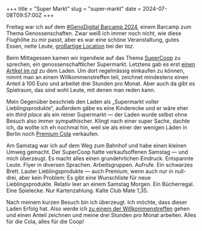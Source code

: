 +++
title = "Super Markt"
slug = "super-markt"
date = 2024-07-08T09:57:00Z
+++

Freitag war ich auf dem [#GenoDigital Barcamp 2024](https://genossenschaften.digital/barcamp-2024), einem Barcamp zum Thema Genossenschaften. Zwar weiß ich immer noch nicht, wie diese Flughöhe zu mir passt, aber es war eine schöne Veranstaltung, gutes Essen, nette Leute, [großartige Location](https://chaos.social/@zeitschlag/112734078670301702) bei der _taz_.

Beim Mittagessen kamen wir irgendwie auf das Thema [SuperCoop](https://supercoop.de) zu sprechen, ein genossenschaftlicher Supermarkt. Letztens gab es erst [einen Artikel im _nd_](https://www.nd-aktuell.de/artikel/1183362.genossenschaftlicher-supermarkt-supercoop-im-wedding-weg-von-psychologiepreisen.html) zu dem Laden. Um dort regelmässig einkaufen zu können, nimmt man an einem Willkommenstreffen teil, zeichnet mindestens einen Anteil à 100 Euro und arbeitet drei Stunden pro Monat. Aber auch da gibt es Spielraum, das sind wohl Leute, mit denen man reden kann.

Mein Gegenüber beschrieb den Laden als „Supermarkt voller Lieblingsprodukte“, außerdem gäbe es eine Kinderecke und er wäre eher ein _third place_ als ein reiner Supermarkt — der Laden wurde selbst ohne Besuch also immer sympathischer. Klingt nach einer super Sache, dachte ich, da wollte ich eh nochmal hin, weil sie als einer der wenigen Läden in Berlin noch [Premium Cola](https://premium-kollektiv.de/cola/) verkaufen.

Am Samstag war ich auf dem Weg zum Bahnhof und habe einen kleinen Umweg gemacht. Der SuperCoop hatte verkaufsoffenen Samstag — und mich überzeugt. Es macht alles einen grundehrlichen Eindruck. Entspannte Leute. Flyer in diversen Sprachen. Arbeitsgruppen. Aufrufe. Ein schwarzes Brett. Lauter Lieblingsprodukte — auch Premium, wenn auch nur in null-drei, aber kein Problem: Es gibt eine Wunschliste für neue Lieblingsprodukte. Relativ leer an einem Samstag Morgen. Ein Bücherregal. Eine Spielecke. Nur Kartenzahlung. Kalte Club Mate 1,35.

Nach meinem kurzen Besuch bin ich überzeugt. Ich möchte, dass dieser Laden Erfolg hat. Also werde ich [zu einem der Willkommenstreffen](https://www.eventbrite.de/e/supercoop-willkommenstreffen-welcome-session-tickets-169946593837) gehen und einen Anteil zeichnen und meine drei Stunden pro Monat arbeiten. Alles für die Cola, alles für die Coop!

